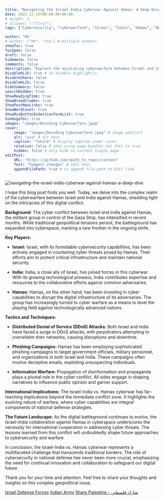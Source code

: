 ```yaml
---
title: "Navigating the Israel-India Cyberwar Against Hamas: A Deep Dive"
date: 2023-12-15T00:00:00+00:00
# weight: 1
# aliases: ["/first"]
tags: ["Cybersecurity", "Cyberwarfare", "Israel", "India", "Hamas", "DDoS Attacks", "Phishing Campaigns", "Information Warfare", "National Security", "Geopolitics", "Digital Conflict", "Cyber Defense"]

author: "Me"
# author: ["Me", "You"] # multiple authors
showToc: true
TocOpen: false
draft: false
hidemeta: false
comments: false
description: "Explore the escalating cyberwarfare between Israel and India against Hamas, uncovering the key players, tactics, and international implications of this digital conflict."
disableHLJS: true # to disable highlightjs
disableShare: false
disableHLJS: false
hideSummary: false
searchHidden: true
ShowReadingTime: true
ShowBreadCrumbs: true
ShowPostNavLinks: true
ShowWordCount: true
ShowRssButtonInSectionTermList: true
UseHugoToc: true
images: "images/Decoding Cyberwarfare.jpeg"
cover:
    image: "images/Decoding Cyberwarfare.jpeg" # image path/url
    alt: "xxx" # alt text
    caption: "future" # display caption under cover
    relative: false # when using page bundles set this to true
    hidden: false # only hide on current single page
editPost:
    URL: "https://github.com/<path_to_repo>/content"
    Text: "Suggest Changes" # edit text
    appendFilePath: true # to append file path to Edit link
---
```


![navigating-the-israel-india-cyberwar-against-hamas-a-deep-dive](/images/navigating-the-israel-india-cyberwar-against-hamas-1.jpeg)

I hope this blog post finds you well. Today, we delve into the complex realm of the cyberwarfare between Israel and India against Hamas, shedding light on the intricacies of this digital conflict.

**Background:** The cyber conflict between Israel and India against Hamas, the militant group in control of the Gaza Strip, has intensified in recent months. While traditional geopolitical tensions persist, the battleground has expanded into cyberspace, marking a new frontier in the ongoing strife.

**Key Players:**

 - **Israel:** Israel, with its formidable cybersecurity capabilities, has been actively engaged in countering cyber threats posed by Hamas. Their efforts aim to protect critical infrastructure and maintain national security.

 - **India:** India, a close ally of Israel, has joined forces in this cyberwar. With its growing technological prowess, India contributes expertise and resources to the collaborative efforts against common adversaries.

 - **Hamas:** Hamas, on the other hand, has been investing in cyber capabilities to disrupt the digital infrastructure of its adversaries. The group has increasingly turned to cyber warfare as a means to level the playing field against technologically advanced nations.

**Tactics and Techniques:**

 - **Distributed Denial of Service (DDoS) Attacks:** Both Israel and India have faced a surge in DDoS attacks, with perpetrators attempting to overwhelm their networks, causing disruptions and downtime.

 - **Phishing Campaigns:** Hamas has been employing sophisticated phishing campaigns to target government officials, military personnel, and organizations in both Israel and India. These campaigns often involve deceptive emails, exploiting unsuspecting individuals.

 - **Information Warfare:** Propagation of disinformation and propaganda plays a pivotal role in the cyber conflict. All sides engage in shaping narratives to influence public opinion and garner support.

**International Implications:** The Israel-India vs. Hamas cyberwar has far-reaching implications beyond the immediate conflict zone. It highlights the evolving nature of warfare, where cyber capabilities are integral components of national defense strategies.

**The Future Landscape:** As the digital battleground continues to evolve, the Israel-India collaboration against Hamas in cyberspace underscores the necessity for international cooperation in addressing cyber threats. The lessons learned from this conflict will undoubtedly shape future approaches to cybersecurity and warfare.

In conclusion, the Israel-India vs. Hamas cyberwar represents a multifaceted challenge that transcends traditional borders. The role of cybersecurity in national defense has never been more crucial, emphasizing the need for continual innovation and collaboration to safeguard our digital future.

Thank you for your time and attention. Feel free to share your thoughts and insights on this complex geopolitical issue.

[Israel Defense Forces](https://www.linkedin.com/company/israeldefenseforces/)  [Indian Army](https://www.linkedin.com/company/indian-army1/)   [Share Palestine - شارك فلسطين](https://www.linkedin.com/showcase/share-palestine/about/)

